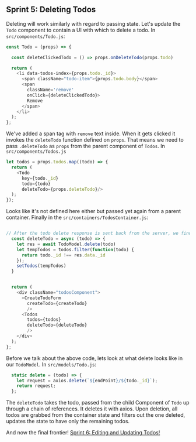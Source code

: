 ## Sprint 5: Deleting Todos

Deleting will work similarly with regard to passing state. Let's update the `Todo` component to contain a UI with which to delete a todo. In `src/components/Todo.js`:

```js
const Todo = (props) => {

  const deleteClickedTodo = () => props.onDeleteTodo(props.todo)

  return (
    <li data-todos-index={props.todo._id}>
      <span className="todo-item">{props.todo.body}</span>
      <span
        className='remove'
        onClick={deleteClickedTodo}>
        Remove
      </span>
    </li> 
  );
};
```

We've added a span tag with `remove` text inside. When it gets clicked it invokes the `deleteTodo` function defined on `props`. That means we need to pass `.deleteTodo` as `props` from the parent component of `Todos`. In `src/components/Todos.js`

```js
let todos = props.todos.map((todo) => {
  return (
    <Todo
      key={todo._id}
      todo={todo}
      deleteTodo={props.deleteTodo}/>
  );
});
```

Looks like it's not defined here either but passed yet again from a parent container. Finally in the `src/containers/TodosContainer.js`:

```js

// After the todo delete response is sent back from the server, we find the corresponding entry for the todo in our todos state array and remove it.
  const deleteTodo = async (todo) => {
    let res = await TodoModel.delete(todo)
    let tempTodos = todos.filter(function(todo) {
      return todo._id !== res.data._id
    });
    setTodos(tempTodos)
  }


  return (
    <div className="todosComponent">
      <CreateTodoForm
        createTodo={createTodo}
        />
      <Todos
        todos={todos}
        deleteTodo={deleteTodo}
        />
    </div>
  );
};
```

Before we talk about the above code, lets look at what delete looks like in our `TodoModel`. In `src/models/Todo.js`:

```js
  static delete = (todo) => {
    let request = axios.delete(`${endPoint}/${todo._id}`);
    return request;
  };
```

The `deleteTodo` takes the todo, passed from the child Component of `Todo` up through a chain of references. It deletes it with axios. Upon deletion, all todos are grabbed from the container state and filters out the one deleted, updates the state to have only the remaining todos.


And now the final frontier! [Sprint 6: Editing and Updating Todos!](Sprint6.md)
